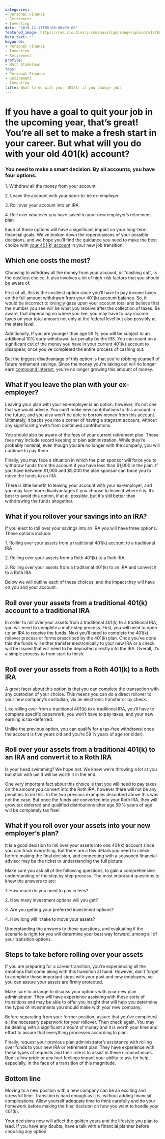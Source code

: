 ```yaml
---
categories:
- Personal Finance
- Retirement
- Investing
date: "2019-12-13T05:00:00+00:00"
featured_image: https://res.cloudinary.com/navalign/image/upload/v1576262746/tie-690084_1280_br0u2p.jpg
hero_text: ""
keywords:
- Personal Finance
- Investing
- Retirement
profile:
- Matt Stadelman
tags:
- Personal Finance
- Retirement
- Investing
title: What to do with your 401(k) if you change jobs
---
```

# If you have a goal to quit your job in the upcoming year, that’s great! You’re all set to make a fresh start in your career. But what will you do with your old 401(k) account?

### You need to make a smart decision. By all accounts, you have four options.

1\. Withdraw all the money from your account

2\. Leave the account with your soon-to-be ex-employer

3\. Roll over your account into an IRA

4\. Roll over whatever you have saved to your new employer’s retirement plan

Each of these options will have a significant impact on your long-term financial goals. We’ve broken down the repercussions of your possible decisions, and we hope you’ll find the guidance you need to make the best choice with [your 401(k) account](https://navalign.com/updates/401k-the-retirement-marathon/) in your new job transition.

## Which one costs the most?

Choosing to withdraw all the money from your account, or “cashing out”, is the costliest choice. It also involves a lot of high-risk factors that you should be aware of.

First of all, this is the costliest option since you’ll have to pay income taxes on the full amount withdrawn from your 401(k) account balance. So, it would be incorrect to lovingly gaze upon your account total and believe that the number you see will be what you receive after the collection of taxes. Be aware, that depending on where you live, you may have to pay income taxes on your total amount not only at the federal level but also possibly at the state level.

Additionally, If you are younger than age 59 ½, you will be subject to an additional 10% early withdrawal tax penalty by the IRS. You can count on a significant cut of the money you have in your current 401(k) account to disappear, once you’ve completed the entire process of cashing out.

But the biggest disadvantage of this option is that you're robbing yourself of future retirement savings. Since the money you're taking out will no longer earn [compound interest](https://www.investor.gov/additional-resources/free-financial-planning-tools/compound-interest-calculator), you're no longer growing this amount of money.

## What if you leave the plan with your ex-employer?

Leaving your plan with your ex-employer is an option, however, it’s not one that we would advise. You can’t make new contributions to this account in the future, and you also won’t be able to borrow money from this account. Ultimately, it backs you into a corner of having a stagnant account, without any significant growth from continued contributions.

You should also be aware of the fees of your current retirement plan. These fees may include record keeping or plan administration. While they’re probably nominal, even though you are no longer with the company, you will continue to pay them.

Finally, you may face a situation in which the plan sponsor will force you to withdraw funds from the account if you have less than $1,000 in the plan. If you have between $1,000 and $5,000 the plan sponsor can force you to move the funds to an IRA.

There is little benefit to leaving your account with your ex-employer, and you may face more disadvantages if you choose to leave it where it is. It’s best to avoid this option, if at all possible, but it's still better than withdrawing the funds altogether.

## What if you rollover your savings into an IRA?

If you elect to roll over your savings into an IRA you will have three options. These options include:

1\.	Rolling over your assets from a traditional 401(k) account to a traditional IRA

2\.	Rolling over your assets from a Roth 401(k) to a Roth IRA

3\.	Rolling over your assets from a traditional 401(k) to an IRA and convert it to a Roth IRA

Below we will outline each of these choices, and the impact they will have on you and your account.

## Roll over your assets from a traditional 401(k) account to a traditional IRA

In order to roll over your assets from a traditional 401(k) to a traditional IRA, you will need to complete a multi-step process. First, you will need to open up an IRA to receive the funds. Next you'll need to complete the 401(k) rollover process or forms prescribed by the 401(k) plan. Once you’ve done this the funds will either transfer electronically to your new IRA or a check will be issued that will need to be deposited directly into the IRA. Overall, it’s a simple process to from start to finish.

## Roll over your assets from a Roth 401(k) to a Roth IRA

A great facet about this option is that you can complete the transaction with any custodian of your choice. This means you can do a direct rollover to your new company’s custodian, via an electronic transfer or by check.

Like rolling over from a traditional 401(k) to a traditional IRA, you’ll have to complete specific paperwork, you won’t have to pay taxes, and your new earning is tax-deferred.

Unlike the previous option, you can qualify for a tax-free withdrawal once the account is five years old and you’re 59 ½ years of age (or older).

## Roll over your assets from a traditional 401(k) to an IRA and convert it to a Roth IRA

Is your head swimming? We hope not. We know we’re throwing a lot at you but stick with us! It will be worth it in the end.

One very important fact about this choice is that you will need to pay taxes on the amount you convert into the Roth IRA, however there will not be any penalties to do this. In the two previous examples described above this was not the case. But once the funds are converted into your Roth IRA, they will grow tax deferred and qualified distributions after age 59 ½ years of age will be completely tax free!

## What if you roll over your assets into your new employer’s plan?

It is a good decision to roll over your assets into one 401(k) account since you can track everything. But there are a few details you need to check before making the final decision, and connecting with a seasoned financial advisor may be the ticket to understanding the full picture.

Make sure you ask all of the following questions, to gain a comprehensive understanding of the step by step process. The most important questions to know the answers to are:

1\.	How much do you need to pay in fees?

2\.	How many investment options will you get?

3\.	Are you getting your preferred investment options?

4\.	How long will it take to move your assets?

Understanding the answers to these questions, and evaluating if the scenario is right for you will determine your best way forward, among all of your transition options.

## Steps to take before rolling over your assets

If you are preparing for a career transition, you’re experiencing all the emotions that come along with this transition at hand. However, don’t forget to complete these important steps with your past and new employers, so you can assure your assets are firmly protected.

Make sure to arrange to discuss your options with your new plan administrator. They will have experience assisting with these sorts of transitions and may be able to offer you insight that will help you determine the types of investments you should make with your new company.

Before separating from your former position, assure that you’ve completed all the necessary paperwork for your rollover. Then check again. You may be dealing with a significant amount of money and it is worth your time and effort to assure that everything processes according to plan.

Finally, request your previous plan administrator’s assistance with rolling over funds to your new IRA or retirement plan. They have experience with these types of requests and their role is to assist in these circumstances. Don’t allow pride or any hurt feelings impact your ability to ask for help, especially, in the face of a transition of this magnitude.

## Bottom line

Moving to a new position with a new company can be an exciting and stressful time. Transition is hard enough as it is, without adding financial complications. Allow yourself adequate time to think carefully and do your homework before making the final decision on how you want to handle your 401(k).

Your decisions now will affect the golden years and the lifestyle you plan to lead. If you have any doubts, have a talk with a financial planner before choosing any option.